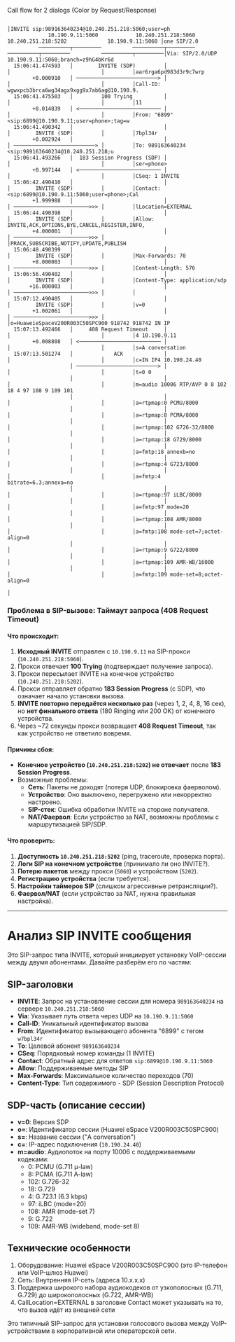 Call flow for 2 dialogs (Color by Request/Response)
```
                                                                                                                        │INVITE sip:989163640234@10.240.251.218:5060;user=ph
             10.190.9.11:5060            10.240.251.218:5060           10.240.251.218:5202             10.190.9.11:5060 │one SIP/2.0
          ──────────┬─────────          ──────────┬─────────          ──────────┬─────────          ──────────┬─────────│Via: SIP/2.0/UDP 10.190.9.11:5060;branch=z9hG4bKr6d
  15:06:41.474593   │        INVITE (SDP)         │                             │                             │         │aar6rga6pd983d3r9c7wrp
        +0.000910   │ ──────────────────────────> │                             │                             │         │Call-ID: wgwxpcb3brca6wg34agx9xgg9x7ab6ag@10.190.9.
  15:06:41.475503   │         100 Trying          │                             │                             │         │11
        +0.014839   │ <────────────────────────── │                             │                             │         │From: "6899"<sip:6899@10.190.9.11;user=phone>;tag=w
  15:06:41.490342   │                             │                             │        INVITE (SDP)         │         │7bpl34r
        +0.002924   │                             │                             │ ──────────────────────────> │         │To: 989163640234 <sip:989163640234@10.240.251.218;u
  15:06:41.493266   │  183 Session Progress (SDP) │                             │                             │         │ser=phone>
        +0.997144   │ <────────────────────────── │                             │                             │         │CSeq: 1 INVITE
  15:06:42.490410   │                             │                             │        INVITE (SDP)         │         │Contact: <sip:6899@10.190.9.11:5060;user=phone>;Cal
        +1.999988   │                             │                             │ ────────────────────────>>> │         │lLocation=EXTERNAL
  15:06:44.490398   │                             │                             │        INVITE (SDP)         │         │Allow: INVITE,ACK,OPTIONS,BYE,CANCEL,REGISTER,INFO,
        +4.000001   │                             │                             │ ────────────────────────>>> │         │PRACK,SUBSCRIBE,NOTIFY,UPDATE,PUBLISH
  15:06:48.490399   │                             │                             │        INVITE (SDP)         │         │Max-Forwards: 70
        +8.000003   │                             │                             │ ────────────────────────>>> │         │Content-Length: 576
  15:06:56.490402   │                             │                             │        INVITE (SDP)         │         │Content-Type: application/sdp
       +16.000003   │                             │                             │ ────────────────────────>>> │         │
  15:07:12.490405   │                             │                             │        INVITE (SDP)         │         │v=0
        +1.002061   │                             │                             │ ────────────────────────>>> │         │o=HuaweieSpaceV200R003C50SPC900 918742 918742 IN IP
  15:07:13.492466   │     408 Request Timeout     │                             │                             │         │4 10.190.9.11
        +0.008808   │ <────────────────────────── │                             │                             │         │s=A conversation
  15:07:13.501274   │             ACK             │                             │                             │         │c=IN IP4 10.190.24.40
                    │ ──────────────────────────> │                             │                             │         │t=0 0
                    │                             │                             │                             │         │m=audio 10006 RTP/AVP 0 8 102 18 4 97 108 9 109 101
                    │                             │                             │                             │         │a=rtpmap:0 PCMU/8000
                    │                             │                             │                             │         │a=rtpmap:8 PCMA/8000
                    │                             │                             │                             │         │a=rtpmap:102 G726-32/8000
                    │                             │                             │                             │         │a=rtpmap:18 G729/8000
                    │                             │                             │                             │         │a=fmtp:18 annexb=no
                    │                             │                             │                             │         │a=rtpmap:4 G723/8000
                    │                             │                             │                             │         │a=fmtp:4 bitrate=6.3;annexa=no
                    │                             │                             │                             │         │a=rtpmap:97 iLBC/8000
                    │                             │                             │                             │         │a=fmtp:97 mode=20
                    │                             │                             │                             │         │a=rtpmap:108 AMR/8000
                    │                             │                             │                             │         │a=fmtp:108 mode-set=7;octet-align=0
                    │                             │                             │                             │         │a=rtpmap:9 G722/8000
                    │                             │                             │                             │         │a=rtpmap:109 AMR-WB/16000
                    │                             │                             │                             │         │a=fmtp:109 mode-set=8;octet-align=0
                                                                                                                        │
```

### Проблема в SIP-вызове: **Таймаут запроса (408 Request Timeout)**  

#### Что происходит:  
1. **Исходный INVITE** отправлен с `10.190.9.11` на SIP-прокси (`10.240.251.218:5060`).  
2. Прокси отвечает **100 Trying** (подтверждает получение запроса).  
3. Прокси пересылает INVITE на конечное устройство (`10.240.251.218:5202`).  
4. Прокси отправляет обратно **183 Session Progress** (с SDP), что означает начало установки вызова.  
5. **INVITE повторно передаётся несколько раз** (через 1, 2, 4, 8, 16 сек), но **нет финального ответа** (180 Ringing или 200 OK) от конечного устройства.  
6. Через ~72 секунды прокси возвращает **408 Request Timeout**, так как устройство не ответило вовремя.  

#### Причины сбоя:  
- **Конечное устройство (`10.240.251.218:5202`) не отвечает** после **183 Session Progress**.  
- Возможные проблемы:  
  - **Сеть**: Пакеты не доходят (потеря UDP, блокировка фаерволом).  
  - **Устройство**: Оно выключено, перегружено или некорректно настроено.  
  - **SIP-стек**: Ошибка обработки INVITE на стороне получателя.  
  - **NAT/Фаервол**: Если устройство за NAT, возможны проблемы с маршрутизацией SIP/SDP.  

#### Что проверить:  
1. **Доступность `10.240.251.218:5202`** (ping, traceroute, проверка порта).  
2. **Логи SIP на конечном устройстве** (принимало ли оно INVITE?).  
3. **Потерю пакетов** между прокси (`5060`) и устройством (`5202`).  
4. **Регистрацию устройства** (если требуется).  
5. **Настройки таймеров SIP** (слишком агрессивные ретрансляции?).  
6. **Фаервол/NAT** (если устройство за NAT, нужна правильная настройка).  

-------------------

# Анализ SIP INVITE сообщения

Это SIP-запрос типа INVITE, который инициирует установку VoIP-сессии между двумя абонентами. Давайте разберём его по частям:

## SIP-заголовки

- **INVITE**: Запрос на установление сессии для номера `989163640234` на сервере `10.240.251.218:5060`
- **Via**: Указывает путь ответа через UDP на `10.190.9.11:5060`
- **Call-ID**: Уникальный идентификатор вызова
- **From**: Идентификатор вызывающего абонента "6899" с тегом `w7bpl34r`
- **To**: Целевой абонент `989163640234`
- **CSeq**: Порядковый номер команды (1 INVITE)
- **Contact**: Обратный адрес для ответов `sip:6899@10.190.9.11:5060`
- **Allow**: Поддерживаемые методы SIP
- **Max-Forwards**: Максимальное количество переходов (70)
- **Content-Type**: Тип содержимого - SDP (Session Description Protocol)

## SDP-часть (описание сессии)

- **v=0**: Версия SDP
- **o=**: Идентификатор сессии (Huawei eSpace V200R003C50SPC900)
- **s=**: Название сессии ("A conversation")
- **c=**: IP-адрес подключения (`10.190.24.40`)
- **m=audio**: Аудиопоток на порту 10006 с поддерживаемыми кодеками:
  - 0: PCMU (G.711 μ-law)
  - 8: PCMA (G.711 A-law)
  - 102: G.726-32
  - 18: G.729
  - 4: G.723.1 (6.3 kbps)
  - 97: iLBC (mode=20)
  - 108: AMR (mode-set 7)
  - 9: G.722
  - 109: AMR-WB (wideband, mode-set 8)

## Технические особенности

1. Оборудование: Huawei eSpace V200R003C50SPC900 (это IP-телефон или VoIP-шлюз Huawei)
2. Сеть: Внутренняя IP-сеть (адреса 10.x.x.x)
3. Поддержка широкого набора аудиокодеков от узкополосных (G.711, G.729) до широкополосных (G.722, AMR-WB)
4. CallLocation=EXTERNAL в заголовке Contact может указывать на то, что вызов идёт из внешней сети

Это типичный SIP-запрос для установки голосового вызова между VoIP-устройствами в корпоративной или операторской сети.
